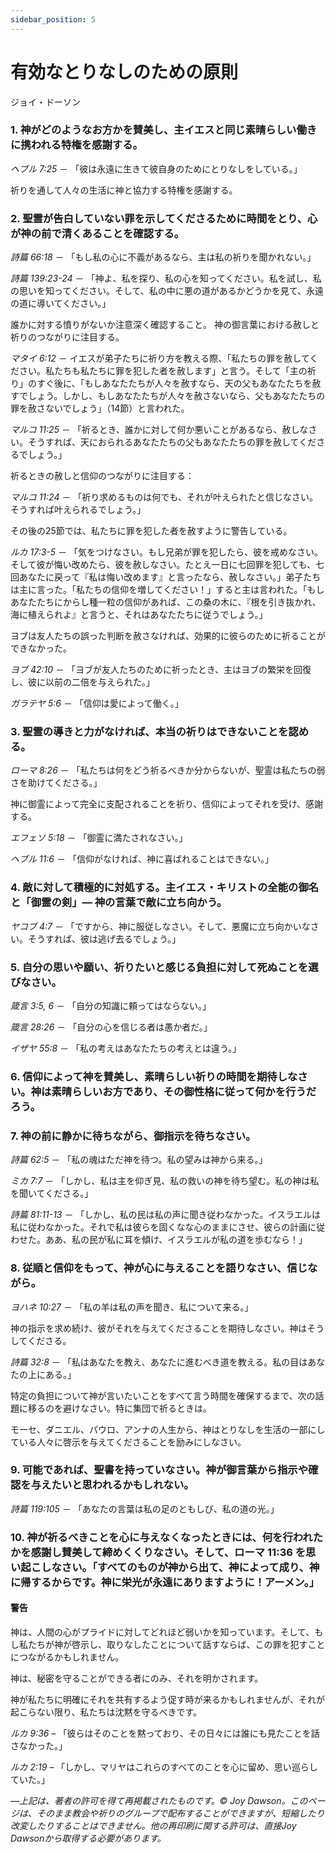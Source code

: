 ```yaml
---
sidebar_position: 5
---
```


# 有効なとりなしのための原則

ジョイ・ドーソン

### 1. 神がどのようなお方かを賛美し、主イエスと同じ素晴らしい働きに携われる特権を感謝する。

*ヘブル 7:25* － 「彼は永遠に生きて彼自身のためにとりなしをしている。」

祈りを通して人々の生活に神と協力する特権を感謝する。

### 2. 聖霊が告白していない罪を示してくださるために時間をとり、心が神の前で清くあることを確認する。

*詩篇 66:18* － 「もし私の心に不義があるなら、主は私の祈りを聞かれない。」

*詩篇 139:23-24* － 「神よ、私を探り、私の心を知ってください。私を試し、私の思いを知ってください。そして、私の中に悪の道があるかどうかを見て、永遠の道に導いてください。」

誰かに対する憤りがないか注意深く確認すること。 神の御言葉における赦しと祈りのつながりに注目する。

*マタイ 6:12* － イエスが弟子たちに祈り方を教える際、「私たちの罪を赦してください。私たちも私たちに罪を犯した者を赦します」と言う。そして「主の祈り」のすぐ後に、「もしあなたたちが人々を赦すなら、天の父もあなたたちを赦すでしょう。しかし、もしあなたたちが人々を赦さないなら、父もあなたたちの罪を赦さないでしょう」（14節）と言われた。

*マルコ 11:25* － 「祈るとき、誰かに対して何か悪いことがあるなら、赦しなさい。そうすれば、天におられるあなたたちの父もあなたたちの罪を赦してくださるでしょう。」

祈るときの赦しと信仰のつながりに注目する：

*マルコ 11:24* － 「祈り求めるものは何でも、それが叶えられたと信じなさい。そうすれば叶えられるでしょう。」

その後の25節では、私たちに罪を犯した者を赦すように警告している。

*ルカ 17:3-5* － 「気をつけなさい。もし兄弟が罪を犯したら、彼を戒めなさい。そして彼が悔い改めたら、彼を赦しなさい。たとえ一日に七回罪を犯しても、七回あなたに戻って『私は悔い改めます』と言ったなら、赦しなさい。」弟子たちは主に言った。「私たちの信仰を増してください！」すると主は言われた。「もしあなたたちにからし種一粒の信仰があれば、この桑の木に、『根を引き抜かれ、海に植えられよ』と言うと、それはあなたたちに従うでしょう。」

ヨブは友人たちの誤った判断を赦さなければ、効果的に彼らのために祈ることができなかった。

*ヨブ 42:10* － 「ヨブが友人たちのために祈ったとき、主はヨブの繁栄を回復し、彼に以前の二倍を与えられた。」

*ガラテヤ 5:6* － 「信仰は愛によって働く。」

### 3. 聖霊の導きと力がなければ、本当の祈りはできないことを認める。

*ローマ 8:26* － 「私たちは何をどう祈るべきか分からないが、聖霊は私たちの弱さを助けてくださる。」

神に御霊によって完全に支配されることを祈り、信仰によってそれを受け、感謝する。

*エフェソ 5:18* － 「御霊に満たされなさい。」

*ヘブル 11:6* － 「信仰がなければ、神に喜ばれることはできない。」

### 4. 敵に対して積極的に対処する。主イエス・キリストの全能の御名と「御霊の剣」— 神の言葉で敵に立ち向かう。

*ヤコブ 4:7* － 「ですから、神に服従しなさい。そして、悪魔に立ち向かいなさい。そうすれば、彼は逃げ去るでしょう。」

### 5. 自分の思いや願い、祈りたいと感じる負担に対して死ぬことを選びなさい。

*箴言 3:5, 6* － 「自分の知識に頼ってはならない。」

*箴言 28:26* － 「自分の心を信じる者は愚か者だ。」

*イザヤ 55:8* － 「私の考えはあなたたちの考えとは違う。」

### 6. 信仰によって神を賛美し、素晴らしい祈りの時間を期待しなさい。神は素晴らしいお方であり、その御性格に従って何かを行うだろう。

### 7. 神の前に静かに待ちながら、御指示を待ちなさい。

*詩篇 62:5* － 「私の魂はただ神を待つ。私の望みは神から来る。」

*ミカ 7:7* － 「しかし、私は主を仰ぎ見、私の救いの神を待ち望む。私の神は私を聞いてくださる。」

*詩篇 81:11-13* － 「しかし、私の民は私の声に聞き従わなかった。イスラエルは私に従わなかった。それで私は彼らを固くなな心のままにさせ、彼らの計画に従わせた。ああ、私の民が私に耳を傾け、イスラエルが私の道を歩むなら！」

### 8. 従順と信仰をもって、神が心に与えることを語りなさい、信じながら。

*ヨハネ 10:27* － 「私の羊は私の声を聞き、私について来る。」

神の指示を求め続け、彼がそれを与えてくださることを期待しなさい。神はそうしてくださる。

*詩篇 32:8* － 「私はあなたを教え、あなたに進むべき道を教える。私の目はあなたの上にある。」

特定の負担について神が言いたいことをすべて言う時間を確保するまで、次の話題に移るのを避けなさい。特に集団で祈るときは。

モーセ、ダニエル、パウロ、アンナの人生から、神はとりなしを生活の一部にしている人々に啓示を与えてくださることを励みにしなさい。

### 9. 可能であれば、聖書を持っていなさい。神が御言葉から指示や確認を与えたいと思われるかもしれない。

*詩篇 119:105* － 「あなたの言葉は私の足のともしび、私の道の光。」

### 10. 神が祈るべきことを心に与えなくなったときには、何を行われたかを感謝し賛美して締めくくりなさい。そして、ローマ 11:36 を思い起こしなさい。「すべてのものが神から出て、神によって成り、神に帰するからです。神に栄光が永遠にありますように！アーメン。」

#### 警告

神は、人間の心がプライドに対してどれほど弱いかを知っています。そして、もし私たちが神が啓示し、取りなしたことについて話すならば、この罪を犯すことにつながるかもしれません。

神は、秘密を守ることができる者にのみ、それを明かされます。

神が私たちに明確にそれを共有するよう促す時が来るかもしれませんが、それが起こらない限り、私たちは沈黙を守るべきです。

*ルカ 9:36* – 「彼らはそのことを黙っており、その日々には誰にも見たことを話さなかった。」

*ルカ 2:19* – 「しかし、マリヤはこれらのすべてのことを心に留め、思い巡らしていた。」

*—上記は、著者の許可を得て再掲載されたものです。© Joy Dawson。このページは、そのまま教会や祈りのグループで配布することができますが、短縮したり改変したりすることはできません。他の再印刷に関する許可は、直接Joy Dawsonから取得する必要があります。*